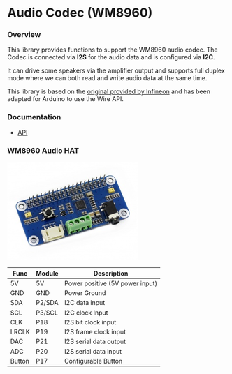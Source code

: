 # Audio Codec (WM8960)

### Overview

This library provides functions to support the WM8960 audio codec. The Codec is connected via __I2S__ for the audio data and is configured via __I2C__.

It can drive some speakers via the amplifier output and supports full duplex mode where we can both read and write audio data at the same time.

This library is based on the [original provided by Infineon](https://github.com/Infineon/audio-codec-wm8960) and has been adapted for Arduino to use the Wire API.

### Documentation

- [API](https://pschatzmann.github.io/arduino-wm8960/docs/html/group__wm8960.html)

### WM8960 Audio HAT

![WM8960](docs/img/WM8960.jpeg)

Func   | Module | Description
-------|--------|-----------------------------------
5V     | 5V	    | Power positive (5V power input)
GND	   | GND	| Power Ground
SDA	   | P2/SDA | I2C data input
SCL	   | P3/SCL | I2C clock Input
CLK	   | P18	| I2S bit clock input
LRCLK  | P19	| I2S frame clock input
DAC	   | P21	| I2S serial data output
ADC	   | P20	| I2S serial data input
Button | P17	| Configurable Button




